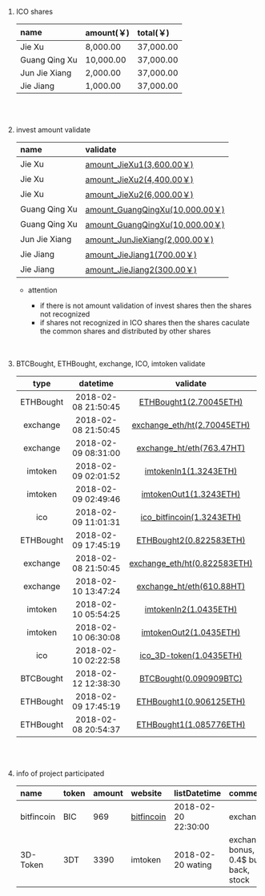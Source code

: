 1. ICO shares

    | name              | amount(￥)           | total(￥)               |
    | :--               | :--                 | :--                     |
    | Jie Xu            | 8,000.00            | 37,000.00               |
    | Guang Qing Xu     | 10,000.00           | 37,000.00               |
    | Jun Jie Xiang     | 2,000.00            | 37,000.00               |
    | Jie Jiang         | 1,000.00            | 37,000.00               |

    <br>
    <br>


2. invest amount validate

    | name              | validate                                                                                                                     |
    | :--               | :--                                                                                                                          |
    | Jie Xu            | [amount_JieXu1(3,600.00￥)](https://github.com/CryptoCurrencyInvest/ico/blob/master/sharesValidate/JieXu1.jpg)               |
    | Jie Xu            | [amount_JieXu2(4,400.00￥)](https://github.com/CryptoCurrencyInvest/ico/blob/master/sharesValidate/JieXu2.jpg)               |
    | Jie Xu            | [amount_JieXu2(6,000.00￥)](https://github.com/CryptoCurrencyInvest/ico/blob/master/sharesValidate/JieXu3.jpg)               |
    | Guang Qing Xu     | [amount_GuangQingXu(10,000.00￥)](https://github.com/CryptoCurrencyInvest/ico/blob/master/sharesValidate/GuangQingXu1.jpeg)  |
    | Guang Qing Xu     | [amount_GuangQingXu(10,000.00￥)](https://github.com/CryptoCurrencyInvest/ico/blob/master/sharesValidate/GuangQingXu2.jpeg)  |
    | Jun Jie Xiang     | [amount_JunJieXiang(2,000.00￥)](https://github.com/CryptoCurrencyInvest/ico/blob/master/sharesValidate/JunJieXiang.jpeg)    |
    | Jie Jiang         | [amount_JieJiang1(700.00￥)](https://github.com/CryptoCurrencyInvest/ico/blob/master/sharesValidate/JieJiang1.jpeg)          |
    | Jie Jiang         | [amount_JieJiang2(300.00￥)](https://github.com/CryptoCurrencyInvest/ico/blob/master/sharesValidate/JieJiang2.jpeg)          |

   * attention

      * if there is not amount validation of invest shares then the shares not recognized
      * if shares not recognized in ICO shares then the shares caculate the common shares and distributed by other shares

      <br>
      <br>


3. BTCBought, ETHBought, exchange, ICO, imtoken validate

   | type      | datetime            | validate                                                                                                                        |
   | :--:      | :--:                | :--:                                                                                                                            |
   | ETHBought | 2018-02-08 21:50:45 | [ETHBought1(2.70045ETH)](https://github.com/CryptoCurrencyInvest/ico/blob/master/icoProgressValidate/changeETH1.jpeg)           |
   | exchange  | 2018-02-08 21:50:45 | [exchange_eth/ht(2.70045ETH)](https://github.com/CryptoCurrencyInvest/ico/blob/master/exchangeInvestValidate/exchange1.png)     |
   | exchange  | 2018-02-09 08:31:00 | [exchange_ht/eth(763.47HT)](https://github.com/CryptoCurrencyInvest/ico/blob/master/exchangeInvestValidate/exchange_hteth1.png) |
   | imtoken   | 2018-02-09 02:01:52 | [imtokenIn1(1.3243ETH)](https://github.com/CryptoCurrencyInvest/ico/blob/master/imtokenFoundValidate/imtokenIn1.jpeg)           |
   | imtoken   | 2018-02-09 02:49:46 | [imtokenOut1(1.3243ETH)](https://github.com/CryptoCurrencyInvest/ico/blob/master/imtokenFoundValidate/imtokenOut1.jpeg)         |
   | ico       | 2018-02-09 11:01:31 | [ico_bitfincoin(1.3243ETH)](https://github.com/CryptoCurrencyInvest/ico/blob/master/icoProgressValidate/ico_bitfincoin1.png)    |
   | ETHBought | 2018-02-09 17:45:19 | [ETHBought2(0.822583ETH)](https://github.com/CryptoCurrencyInvest/ico/blob/master/icoProgressValidate/changeETH2.png)           |
   | exchange  | 2018-02-08 21:50:45 | [exchange_eth/ht(0.822583ETH)](https://github.com/CryptoCurrencyInvest/ico/blob/master/exchangeInvestValidate/exchange2.png)    |
   | exchange  | 2018-02-10 13:47:24 | [exchange_ht/eth(610.88HT)](https://github.com/CryptoCurrencyInvest/ico/blob/master/exchangeInvestValidate/exchange_hteth2.png) |
   | imtoken   | 2018-02-10 05:54:25 | [imtokenIn2(1.0435ETH)](https://github.com/CryptoCurrencyInvest/ico/blob/master/imtokenFoundValidate/imtokenIn2.jpeg)           |
   | imtoken   | 2018-02-10 06:30:08 | [imtokenOut2(1.0435ETH)](https://github.com/CryptoCurrencyInvest/ico/blob/master/imtokenFoundValidate/imtokenOut2.jpeg)         |
   | ico       | 2018-02-10 02:22:58 | [ico_3D-token(1.0435ETH)](https://github.com/CryptoCurrencyInvest/ico/blob/master/icoProgressValidate/ico_3dtoken1.png)         |
   | BTCBought | 2018-02-12 12:38:30 | [BTCBought(0.090909BTC)](https://github.com/CryptoCurrencyInvest/ico/blob/master/icoProgressValidate/changeBTC1.jpeg)           |
   | ETHBought | 2018-02-09 17:45:19 | [ETHBought1(0.906125ETH)](https://github.com/CryptoCurrencyInvest/ico/blob/master/icoProgressValidate/changeETH3.jpeg)          |
   | ETHBought | 2018-02-08 20:54:37 | [ETHBought1(1.085776ETH)](https://github.com/CryptoCurrencyInvest/ico/blob/master/icoProgressValidate/changeETH4.jpeg)          |

      <br>
      <br>


4.  info of project participated

    | name        | token         | amount     | website                                         | listDatetime        | comments                                 |
    | :--         | :--           | :--        | :--                                             | :--                 | :--                                      |
    | bitfincoin  | BIC           | 969        | [bitfincoin](https://bitfincoin.com/site/ico)   | 2018-02-20 22:30:00 | exchange                                 |
    | 3D-Token    | 3DT           | 3390       | imtoken                                         | 2018-02-20 wating   | exchange, bonus, 0.4$ buy-back, stock    |
